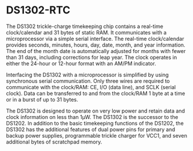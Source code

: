 # DS1302-RTC
The DS1302 trickle-charge timekeeping chip contains a real-time clock/calendar and 31 bytes of static RAM. It communicates with a microprocessor via a simple serial interface. The real-time clock/calendar provides seconds, minutes, hours, day, date, month, and year information. The end of the month date is automatically adjusted for months with fewer than 31 days, including corrections for leap year. The clock operates in either the 24-hour or 12-hour format with an AM/PM indicator. 

Interfacing the DS1302 with a microprocessor is simplified by using synchronous serial communication. Only three wires are required to communicate with the clock/RAM: CE, I/O (data line), and SCLK (serial clock). Data can be transferred to and from the clock/RAM 1 byte at a time or in a burst of up to 31 bytes. 

The DS1302 is designed to operate on very low power and retain data and clock information on less than 1µW. The DS1302 is the successor to the DS1202. In addition to the basic timekeeping functions of the DS1202, the DS1302 has the additional features of dual power pins for primary and backup power supplies, programmable trickle charger for VCC1, and seven additional bytes of scratchpad memory.
